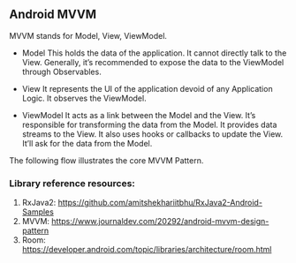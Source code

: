 ## Android MVVM

MVVM stands for Model, View, ViewModel.

* Model
      This holds the data of the application. It cannot directly talk to the View. Generally, it’s recommended to expose the data to the ViewModel through Observables.

* View
      It represents the UI of the application devoid of any Application Logic. It observes the ViewModel.

* ViewModel
      It acts as a link between the Model and the View. It’s responsible for transforming the data from the Model. It provides data streams to the View. It also uses hooks or callbacks to update the View. It’ll ask for the data from the Model.
      
The following flow illustrates the core MVVM Pattern.

### Library reference resources:
1. RxJava2: https://github.com/amitshekhariitbhu/RxJava2-Android-Samples
2. MVVM: https://www.journaldev.com/20292/android-mvvm-design-pattern
3. Room: https://developer.android.com/topic/libraries/architecture/room.html
